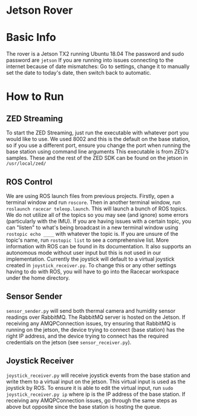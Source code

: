 # Jetson Rover

# Basic Info
The rover is a Jetson TX2 running Ubuntu 18.04
The password and sudo password are `jetson`
If you are running into issues connecting to the internet because of date mismatches: Go to settings, change it to manually set the date to today's date, then switch back to automatic.

# How to Run
## ZED Streaming
To start the ZED Streaming, just run the executable with whatever port you would like to use. We used 8002 and this is the default on the base station, so if you use a different port, ensure you change the port when running the base station using command line arguments
This executable is from ZED's samples. These and the rest of the ZED SDK can be found on the jetson in `/usr/local/zed/`

## ROS Control
We are using ROS launch files from previous projects. Firstly, open a terminal window and run `roscore`. Then in another terminal window, run `roslaunch racecar teleop.launch`. This will launch a bunch of ROS topics.
We do not utilize all of the topics so you may see (and ignore) some errors (particularly with the IMU). If you are having issues with a certain topic, you can "listen" to what's being broadcast in a new terminal window using `rostopic echo ____` with whatever the topic is. If you are unsure of the topic's name, run `rostopic list` to see a comprehensive list.
More information with ROS can be found in its documentation. It also supports an autonomous mode without user input but this is not used in our implementation. 
Currently the joystick will default to a virtual joystick created in `joystick_receiver.py`. To change this or any other settings having to do with ROS, you will have to go into the Racecar workspace under the home directory.

## Sensor Sender
`sensor_sender.py` will send both thermal camera and humidity sensor readings over RabbitMQ. The RabbitMQ server is hosted on the Jetson. If receiving any AMQPConnection issues, try ensuring that RabbitMQ is running on the jetson, the device trying to connect (base station) has the right IP address, and the device trying to connect has the required credentials on the jetson (see `sensor_receiver.py`).

## Joystick Receiver
`joystick_receiver.py` will receive joystick events from the base station and write them to a virtual input on the jetson. This virtual input is used as the joystick by ROS. To ensure it is able to edit the virtual input, run `sudo joystick_receiver.py ip` where ip is the IP address of the base station. If receiving any AMQPConnection issues, go through the same steps as above but opposite since the base station is hosting the queue.
